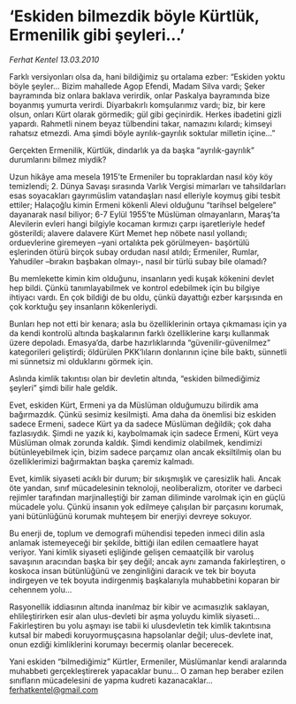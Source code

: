 # ‘Eskiden bilmezdik böyle Kürtlük, Ermenilik gibi şeyleri...’

*Ferhat Kentel 13.03.2010*

<div class="yazi"><p>Farklı versiyonları olsa da, hani bildiğimiz şu ortalama ezber: “Eskiden yoktu böyle şeyler... Bizim mahallede Agop Efendi, Madam Silva vardı; Şeker bayramında biz onlara baklava verirdik, onlar Paskalya bayramında bize boyanmış yumurta verirdi. Diyarbakırlı komşularımız vardı; biz, bir kere olsun, onları Kürt olarak görmedik; gül gibi geçinirdik. Herkes ibadetini gizli yapardı. Rahmetli ninem beyaz tülbendini takar, namazını kılardı; kimseyi rahatsız etmezdi. Ama şimdi böyle ayrılık-gayrılık soktular milletin içine...”</p>
<p>Gerçekten Ermenilik, Kürtlük, dindarlık ya da başka “ayrılık-gayrılık” durumlarını bilmez miydik?</p>
<p>Uzun hikâye ama mesela 1915’te Ermeniler bu topraklardan nasıl köy köy temizlendi; 2. Dünya Savaşı sırasında Varlık Vergisi mimarları ve tahsildarları esas soyacakları gayrımüslim vatandaşları nasıl elleriyle koymuş gibi tesbit ettiler; Halaçoğlu kimin Ermeni kökenli Alevi olduğunu “tarihsel belgelere” dayanarak nasıl biliyor; 6-7 Eylül 1955’te Müslüman olmayanların, Maraş’ta Alevilerin evleri hangi bilgiyle kocaman kırmızı çarpı işaretleriyle hedef gösterildi; alavere dalavere Kürt Memet hep nöbete nasıl yollandı; orduevlerine giremeyen –yani ortalıkta pek görülmeyen- başörtülü eşlerinden ötürü birçok subay ordudan nasıl atıldı; Ermeniler, Rumlar, Yahudiler –bırakın başbakan olmayı-, nasıl bir türlü subay bile olamadı?</p>
<p>Bu memlekette kimin kim olduğunu, insanların yedi kuşak kökenini devlet hep bildi. Çünkü tanımlayabilmek ve kontrol edebilmek için bu bilgiye ihtiyacı vardı. En çok bildiği de bu oldu, çünkü dayattığı ezber karşısında en çok korktuğu şey insanların kökenleriydi.</p>
<p>Bunları hep not etti bir kenara; asla bu özelliklerinin ortaya çıkmaması için ya da kendi kontrolü altında başkalarının farklı özelliklerine karşı kullanmak üzere depoladı. Emasya’da, darbe hazırlıklarında “güvenilir-güvenilmez” kategorileri geliştirdi; öldürülen PKK’lıların donlarının içine bile baktı, sünnetli mi sünnetsiz mi olduklarını görmek için.</p>
<p>Aslında kimlik takıntısı olan bir devletin altında, “eskiden bilmediğimiz şeyleri” şimdi bilir hale geldik.</p>
<p>Evet, eskiden Kürt, Ermeni ya da Müslüman olduğumuzu bilirdik ama bağırmazdık. Çünkü sesimiz kesilmişti. Ama daha da önemlisi biz eskiden sadece Ermeni, sadece Kürt ya da sadece Müslüman değildik; çok daha fazlasıydık. Şimdi ne yazık ki, kaybolmamak için sadece Ermeni, Kürt veya Müslüman olmak zorunda kaldık. Şimdi kendimiz olabilmek, kendimizi bütünleyebilmek için, bizim sadece parçamız olan ancak eksiltilmiş olan bu özelliklerimizi bağırmaktan başka çaremiz kalmadı.</p>
<p>Evet, kimlik siyaseti acıklı bir durum; bir sıkışmışlık ve çaresizlik hali. Ancak öte yandan, sınıf mücadelesinin teknoloji, neoliberalizm, otoriter ve darbeci rejimler tarafından marjinalleştiği bir zaman diliminde varolmak için en güçlü mücadele yolu. Çünkü insanın yok edilmeye çalışılan bir parçasını korumak, yani bütünlüğünü korumak muhteşem bir enerjiyi devreye sokuyor.</p>
<p>Bu enerji de, toplum ve demografi mühendisi tepeden inmeci dilin asla anlamak istemeyeceği bir şekilde, bittiği ilan edilen cemaatlere hayat veriyor. Yani kimlik siyaseti eşliğinde gelişen cemaatçilik bir varoluş savaşının aracından başka bir şey değil; ancak aynı zamanda fakirleştiren, o koskoca insan bütünlüğünü ve zenginliğini daracık ve tek bir boyuta indirgeyen ve tek boyuta indirgenmiş başkalarıyla muhabbetini koparan bir cehennem yolu...</p>
<p>Rasyonellik iddiasının altında inanılmaz bir kibir ve acımasızlık saklayan, ehlileştirirken esir alan ulus-devleti bir aşma yoluydu kimlik siyaseti... Fakirleştiren bu yolu aşmayı ise tabii ki ulusdevletin tek kimlik takıntısına kutsal bir mabedi koruyormuşçasına hapsolanlar değil; ulus-devlete inat, onun ezdiği kimliklerini korumayı becermiş olanlar becerecek.</p>
<p>Yani eskiden “bilmediğimiz” Kürtler, Ermeniler, Müslümanlar kendi aralarında muhabbeti gerçekleştirerek yapacaklar bunu... O zaman hep beraber ezilen sınıfların mücadelesini de yapma kudreti kazanacaklar... <a href="mailto:ferhatkentel@gmail.com">ferhatkentel@gmail.com</a></p>
</div>
